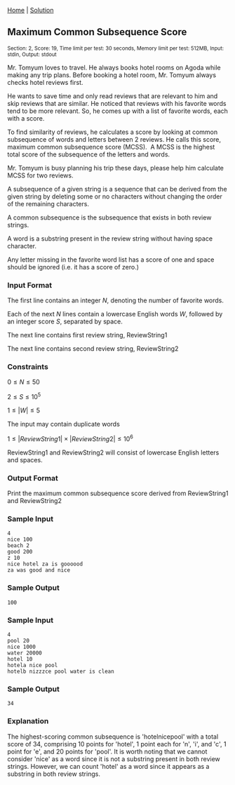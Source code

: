 [Home](../README.md) | [Solution](./solution.py)

## Maximum Common Subsequence Score

<sup>Section: 2, Score: 19, Time limit per test: 30 seconds, Memory limit per test: 512MB, Input: stdin, Output: stdout</sup>

Mr. Tomyum loves to travel. He always books hotel rooms on Agoda while making any trip plans. Before booking a hotel room, Mr. Tomyum always checks hotel reviews first.

He wants to save time and only read reviews that are relevant to him and skip reviews that are similar. He noticed that reviews with his favorite words tend to be more relevant. So, he comes up with a list of favorite words, each with a score.

To find similarity of reviews, he calculates a score by looking at common subsequence of words and letters between 2 reviews. He calls this score, maximum common subsequence score (MCSS).  A MCSS is the highest total score of the subsequence of the letters and words.

Mr. Tomyum is busy planning his trip these days, please help him calculate MCSS for two reviews.

A subsequence of a given string is a sequence that can be derived from the given string by deleting some or no characters without changing the order of the remaining characters.

A common subsequence is the subsequence that exists in both review strings.

A word is a substring present in the review string without having space character.

Any letter missing in the favorite word list has a score of one and space should be ignored (i.e. it has a score of zero.)

### Input Format

The first line contains an integer $N$, denoting the number of favorite words.

Each of the next $N$ lines contain a lowercase English words $W$, followed by an integer score $S$, separated by space.

The next line contains first review string, ReviewString1

The next line contains second review string, ReviewString2

### Constraints

$0 \le N \le 50$

$2 \le S \le 10^5$

$1 \le \left|W\right| \le 5$

The input may contain duplicate words

$1 \le \left|ReviewString1\right| \times \left|ReviewString2\right| \le 10^6$

ReviewString1 and ReviewString2 will consist of lowercase English letters and spaces.

### Output Format

Print the maximum common subsequence score derived from ReviewString1 and ReviewString2

### Sample Input

```
4
nice 100
beach 2
good 200
z 10
nice hotel za is goooood
za was good and nice
```

### Sample Output

```
100
```

### Sample Input

```
4
pool 20
nice 1000
water 20000
hotel 10
hotela nice pool
hotelb nizzzce pool water is clean
```

### Sample Output

```
34
```

### Explanation

The highest-scoring common subsequence is 'hotelnicepool' with a total score of 34, comprising 10 points for 'hotel', 1 point each for 'n', 'i', and 'c', 1 point for 'e', and 20 points for 'pool'. It is worth noting that we cannot consider 'nice' as a word since it is not a substring present in both review strings. However, we can count 'hotel' as a word since it appears as a substring in both review strings.
